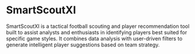 # SmartScoutXI
SmartScoutXI is a tactical football scouting and player recommendation tool built to assist analysts and enthusiasts in identifying players best suited for specific game styles. It combines data analysis with user-driven filters to generate intelligent player suggestions based on team strategy.
